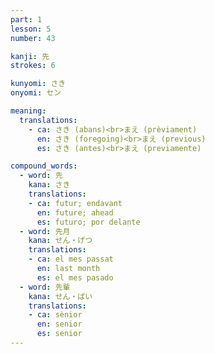 ```yaml
---
part: 1
lesson: 5
number: 43

kanji: 先
strokes: 6

kunyomi: さき
onyomi: セン

meaning:
  translations:
    - ca: さき (abans)<br>まえ (prèviament)
      en: さき (foregoing)<br>まえ (previous)
      es: さき (antes)<br>まえ (previamente)

compound_words:
  - word: 先
    kana: さき
    translations:
    - ca: futur; endavant
      en: future; ahead
      es: futuro; por delante
  - word: 先月
    kana: せん・げつ
    translations:
    - ca: el mes passat
      en: last month
      es: el mes pasado
  - word: 先輩
    kana: せん・ぱい
    translations:
    - ca: sènior
      en: senior
      es: senior
---
```

